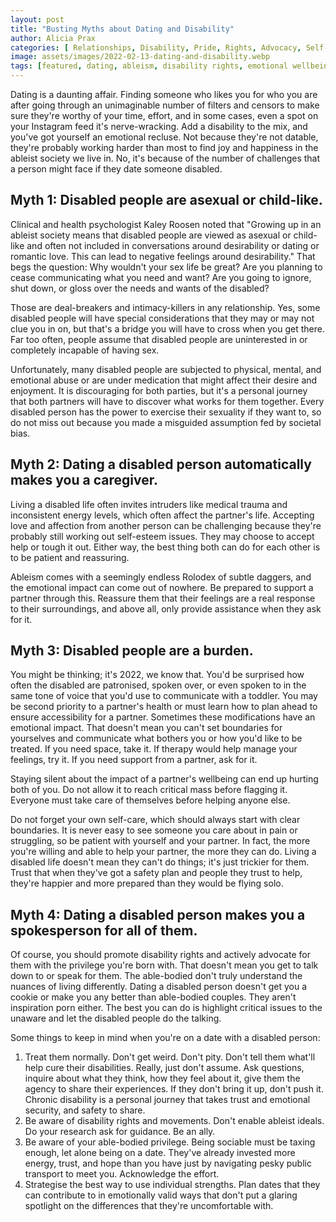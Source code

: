 ```yaml
---
layout: post
title: "Busting Myths about Dating and Disability"
author: Alicia Prax
categories: [ Relationships, Disability, Pride, Rights, Advocacy, Self-Care ]
image: assets/images/2022-02-13-dating-and-disability.webp
tags: [featured, dating, ableism, disability rights, emotional wellbeing, caregiver, accessibility, self-esteem, medical trauma, patient advocacy, inclusivity]
---
```

Dating is a daunting affair. Finding someone who likes you for who you are after going through an unimaginable number of filters and censors to make sure they're worthy of your time, effort, and in some cases, even a spot on your Instagram feed it's nerve-wracking. Add a disability to the mix, and you've got yourself an emotional recluse. Not because they're not datable, they're probably working harder than most to find joy and happiness in the ableist society we live in. No, it's because of the number of challenges that a person might face if they date someone disabled.

## Myth 1: Disabled people are asexual or child-like.
Clinical and health psychologist Kaley Roosen noted that "Growing up in an ableist society means that disabled people are viewed as asexual or child-like and often not included in conversations around desirability or dating or romantic love. This can lead to negative feelings around desirability." That begs the question: Why wouldn't your sex life be great? Are you planning to cease communicating what you need and want? Are you going to ignore, shut down, or gloss over the needs and wants of the disabled?

Those are deal-breakers and intimacy-killers in any relationship. Yes, some disabled people will have special considerations that they may or may not clue you in on, but that's a bridge you will have to cross when you get there. Far too often, people assume that disabled people are uninterested in or completely incapable of having sex.

Unfortunately, many disabled people are subjected to physical, mental, and emotional abuse or are under medication that might affect their desire and enjoyment. It is discouraging for both parties, but it's a personal journey that both partners will have to discover what works for them together. Every disabled person has the power to exercise their sexuality if they want to, so do not miss out because you made a misguided assumption fed by societal bias.

## Myth 2: Dating a disabled person automatically makes you a caregiver.
Living a disabled life often invites intruders like medical trauma and inconsistent energy levels, which often affect the partner's life. Accepting love and affection from another person can be challenging because they're probably still working out self-esteem issues. They may choose to accept help or tough it out. Either way, the best thing both can do for each other is to be patient and reassuring.

Ableism comes with a seemingly endless Rolodex of subtle daggers, and the emotional impact can come out of nowhere. Be prepared to support a partner through this. Reassure them that their feelings are a real response to their surroundings, and above all, only provide assistance when they ask for it.

## Myth 3: Disabled people are a burden.
You might be thinking; it's 2022, we know that. You'd be surprised how often the disabled are patronised, spoken over, or even spoken to in the same tone of voice that you'd use to communicate with a toddler. You may be second priority to a partner's health or must learn how to plan ahead to ensure accessibility for a partner. Sometimes these modifications have an emotional impact. That doesn't mean you can't set boundaries for yourselves and communicate what bothers you or how you'd like to be treated. If you need space, take it. If therapy would help manage your feelings, try it. If you need support from a partner, ask for it.

Staying silent about the impact of a partner's wellbeing can end up hurting both of you. Do not allow it to reach critical mass before flagging it. Everyone must take care of themselves before helping anyone else.

Do not forget your own self-care, which should always start with clear boundaries. It is never easy to see someone you care about in pain or struggling, so be patient with yourself and your partner. In fact, the more you're willing and able to help your partner, the more they can do. Living a disabled life doesn't mean they can't do things; it's just trickier for them. Trust that when they've got a safety plan and people they trust to help, they're happier and more prepared than they would be flying solo.

## Myth 4: Dating a disabled person makes you a spokesperson for all of them.
Of course, you should promote disability rights and actively advocate for them with the privilege you're born with. That doesn't mean you get to talk down to or speak for them. The able-bodied don't truly understand the nuances of living differently.
Dating a disabled person doesn't get you a cookie or make you any better than able-bodied couples. They aren't inspiration porn either. The best you can do is highlight critical issues to the unaware and let the disabled people do the talking.

Some things to keep in mind when you're on a date with a disabled person:
1. Treat them normally. Don't get weird. Don't pity. Don't tell them what'll help cure their disabilities. Really, just don't assume. Ask questions, inquire about what they think, how they feel about it, give them the agency to share their experiences. If they don't bring it up, don't push it. Chronic disability is a personal journey that takes trust and emotional security, and safety to share.
2. Be aware of disability rights and movements. Don't enable ableist ideals. Do your research ask for guidance. Be an ally.
3. Be aware of your able-bodied privilege. Being sociable must be taxing enough, let alone being on a date. They've already invested more energy, trust, and hope than you have just by navigating pesky public transport to meet you. Acknowledge the effort.
4. Strategise the best way to use individual strengths. Plan dates that they can contribute to in emotionally valid ways that don't put a glaring spotlight on the differences that they're uncomfortable with.
